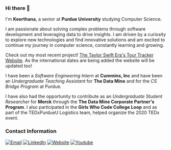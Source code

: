 ### Hi there 👋

I'm **Keerthana**, a senior at **Purdue University** studying Computer Science.

I am passionate about solving complex problems through software development and leveraging data to drive insights. I am driven by a curiosity to explore new technologies and find innovative solutions and am excited to continue my journey in computer science, constantly learning and growing.

Check out my most recent project! [The Taylor Swift Era's Tour Tracker Website](https://eras-tour-tracker.vercel.app/). As the international dates are being added the website will be updated too!


I have been a *Software Engineering Intern* at **Cummins, Inc** and have been an *Undergraduate Teaching Assistant* for **The Data Mine** and for the *CS Bridge Program* at Purdue.

I have also had the opportunity to contribute as an *Undergraduate Student Researcher* for **Merck** through the **The Data Mine Corporate Partner's Program**. I also participated in the **Girls Who Code College Loop** and as part of the TEDxPurdueU Logistics team, helped organize the 2020 TEDx event.


### Contact Information
[![Email](https://img.shields.io/badge/Email-D14836?style=for-the-badge&logo=gmail&logoColor=white)](mailto:vvegesna01@purdue.edu)
[![LinkedIn](https://img.shields.io/badge/linkedin-%230077B5.svg?style=for-the-badge&logo=linkedin&logoColor=white)](https://www.linkedin.com/in/keerthana-vegesna/)
[![Website](https://img.shields.io/badge/Website-%23000000.svg?style=for-the-badge&logo=InfluxDB&logoColor=white)](https://localhost-keerthana.vercel.app/)
[![Youtube](https://img.shields.io/badge/Youtube-c4302b?style=for-the-badge&logo=youtube&logoColor=white)](https://www.youtube.com/@KeerthanaAndMusic)
